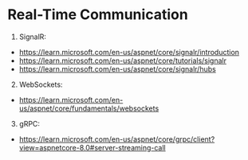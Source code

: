 # Real-Time Communication

1. SignalR:
- https://learn.microsoft.com/en-us/aspnet/core/signalr/introduction
- https://learn.microsoft.com/en-us/aspnet/core/tutorials/signalr
- https://learn.microsoft.com/en-us/aspnet/core/signalr/hubs

2. WebSockets:
- https://learn.microsoft.com/en-us/aspnet/core/fundamentals/websockets

3. gRPC:
- https://learn.microsoft.com/en-us/aspnet/core/grpc/client?view=aspnetcore-8.0#server-streaming-call
